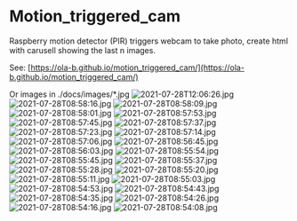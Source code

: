 # Motion_triggered_cam
Raspberry motion detector (PIR) triggers webcam to take photo, create html with carusell showing the last n images.

See: [https://ola-b.github.io/motion_triggered_cam/](https://ola-b.github.io/motion_triggered_cam/)


Or images in ./docs/images/*.jpg
![2021-07-28T12:06:26.jpg](https://github.com/Ola-B/motion_triggered_cam/blob/main/docs/images/2021-07-28T12:06:26.jpg "2021-07-28T12:06:26.jpg")
![2021-07-28T08:58:16.jpg](https://github.com/Ola-B/motion_triggered_cam/blob/main/docs/images/2021-07-28T08:58:16.jpg "2021-07-28T08:58:16.jpg")
![2021-07-28T08:58:09.jpg](https://github.com/Ola-B/motion_triggered_cam/blob/main/docs/images/2021-07-28T08:58:09.jpg "2021-07-28T08:58:09.jpg")
![2021-07-28T08:58:01.jpg](https://github.com/Ola-B/motion_triggered_cam/blob/main/docs/images/2021-07-28T08:58:01.jpg "2021-07-28T08:58:01.jpg")
![2021-07-28T08:57:53.jpg](https://github.com/Ola-B/motion_triggered_cam/blob/main/docs/images/2021-07-28T08:57:53.jpg "2021-07-28T08:57:53.jpg")
![2021-07-28T08:57:45.jpg](https://github.com/Ola-B/motion_triggered_cam/blob/main/docs/images/2021-07-28T08:57:45.jpg "2021-07-28T08:57:45.jpg")
![2021-07-28T08:57:37.jpg](https://github.com/Ola-B/motion_triggered_cam/blob/main/docs/images/2021-07-28T08:57:37.jpg "2021-07-28T08:57:37.jpg")
![2021-07-28T08:57:23.jpg](https://github.com/Ola-B/motion_triggered_cam/blob/main/docs/images/2021-07-28T08:57:23.jpg "2021-07-28T08:57:23.jpg")
![2021-07-28T08:57:14.jpg](https://github.com/Ola-B/motion_triggered_cam/blob/main/docs/images/2021-07-28T08:57:14.jpg "2021-07-28T08:57:14.jpg")
![2021-07-28T08:57:06.jpg](https://github.com/Ola-B/motion_triggered_cam/blob/main/docs/images/2021-07-28T08:57:06.jpg "2021-07-28T08:57:06.jpg")
![2021-07-28T08:56:45.jpg](https://github.com/Ola-B/motion_triggered_cam/blob/main/docs/images/2021-07-28T08:56:45.jpg "2021-07-28T08:56:45.jpg")
![2021-07-28T08:56:03.jpg](https://github.com/Ola-B/motion_triggered_cam/blob/main/docs/images/2021-07-28T08:56:03.jpg "2021-07-28T08:56:03.jpg")
![2021-07-28T08:55:54.jpg](https://github.com/Ola-B/motion_triggered_cam/blob/main/docs/images/2021-07-28T08:55:54.jpg "2021-07-28T08:55:54.jpg")
![2021-07-28T08:55:45.jpg](https://github.com/Ola-B/motion_triggered_cam/blob/main/docs/images/2021-07-28T08:55:45.jpg "2021-07-28T08:55:45.jpg")
![2021-07-28T08:55:37.jpg](https://github.com/Ola-B/motion_triggered_cam/blob/main/docs/images/2021-07-28T08:55:37.jpg "2021-07-28T08:55:37.jpg")
![2021-07-28T08:55:28.jpg](https://github.com/Ola-B/motion_triggered_cam/blob/main/docs/images/2021-07-28T08:55:28.jpg "2021-07-28T08:55:28.jpg")
![2021-07-28T08:55:20.jpg](https://github.com/Ola-B/motion_triggered_cam/blob/main/docs/images/2021-07-28T08:55:20.jpg "2021-07-28T08:55:20.jpg")
![2021-07-28T08:55:11.jpg](https://github.com/Ola-B/motion_triggered_cam/blob/main/docs/images/2021-07-28T08:55:11.jpg "2021-07-28T08:55:11.jpg")
![2021-07-28T08:55:03.jpg](https://github.com/Ola-B/motion_triggered_cam/blob/main/docs/images/2021-07-28T08:55:03.jpg "2021-07-28T08:55:03.jpg")
![2021-07-28T08:54:53.jpg](https://github.com/Ola-B/motion_triggered_cam/blob/main/docs/images/2021-07-28T08:54:53.jpg "2021-07-28T08:54:53.jpg")
![2021-07-28T08:54:43.jpg](https://github.com/Ola-B/motion_triggered_cam/blob/main/docs/images/2021-07-28T08:54:43.jpg "2021-07-28T08:54:43.jpg")
![2021-07-28T08:54:35.jpg](https://github.com/Ola-B/motion_triggered_cam/blob/main/docs/images/2021-07-28T08:54:35.jpg "2021-07-28T08:54:35.jpg")
![2021-07-28T08:54:26.jpg](https://github.com/Ola-B/motion_triggered_cam/blob/main/docs/images/2021-07-28T08:54:26.jpg "2021-07-28T08:54:26.jpg")
![2021-07-28T08:54:16.jpg](https://github.com/Ola-B/motion_triggered_cam/blob/main/docs/images/2021-07-28T08:54:16.jpg "2021-07-28T08:54:16.jpg")
![2021-07-28T08:54:08.jpg](https://github.com/Ola-B/motion_triggered_cam/blob/main/docs/images/2021-07-28T08:54:08.jpg "2021-07-28T08:54:08.jpg")
